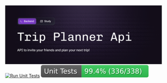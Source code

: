 ![README COVER](./img/Cover.jpg)
[![Run Unit Tests](https://github.com/Casmei/trip-planner-api/actions/workflows/run-unit-tests.yml/badge.svg)](https://github.com/Casmei/trip-planner-api/actions/workflows/run-unit-tests.yml)
![Unit Testing Coverage](badge.svg)
